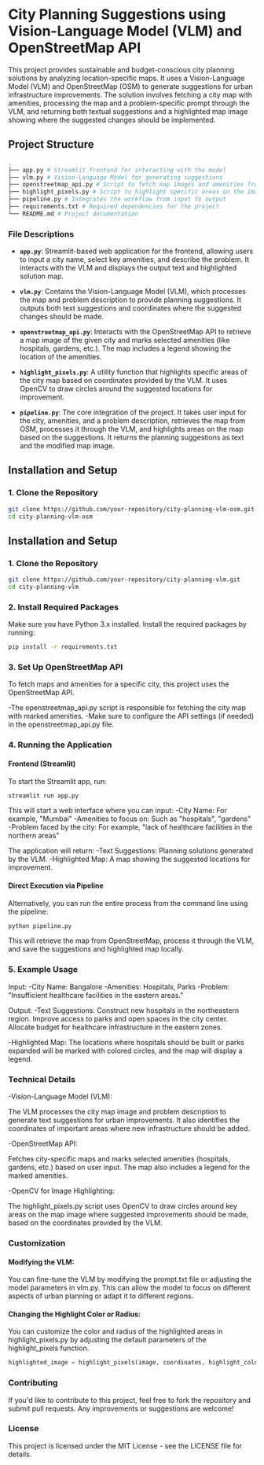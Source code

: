 # **City Planning Suggestions using Vision-Language Model (VLM) and OpenStreetMap API**

This project provides sustainable and budget-conscious city planning solutions by analyzing location-specific maps. It uses a Vision-Language Model (VLM) and OpenStreetMap (OSM) to generate suggestions for urban infrastructure improvements. The solution involves fetching a city map with amenities, processing the map and a problem-specific prompt through the VLM, and returning both textual suggestions and a highlighted map image showing where the suggested changes should be implemented.

## **Project Structure**

```bash
.
├── app.py # Streamlit frontend for interacting with the model
├── vlm.py # Vision-Language Model for generating suggestions
├── openstreetmap_api.py # Script to fetch map images and amenities from OSM API
├── highlight_pixels.py # Script to highlight specific areas on the image
├── pipeline.py # Integrates the workflow from input to output
├── requirements.txt # Required dependencies for the project
└── README.md # Project documentation

```

### **File Descriptions**

- **`app.py`**: Streamlit-based web application for the frontend, allowing users to input a city name, select key amenities, and describe the problem. It interacts with the VLM and displays the output text and highlighted solution map.
  
- **`vlm.py`**: Contains the Vision-Language Model (VLM), which processes the map and problem description to provide planning suggestions. It outputs both text suggestions and coordinates where the suggested changes should be made.

- **`openstreetmap_api.py`**: Interacts with the OpenStreetMap API to retrieve a map image of the given city and marks selected amenities (like hospitals, gardens, etc.). The map includes a legend showing the location of the amenities.

- **`highlight_pixels.py`**: A utility function that highlights specific areas of the city map based on coordinates provided by the VLM. It uses OpenCV to draw circles around the suggested locations for improvement.

- **`pipeline.py`**: The core integration of the project. It takes user input for the city, amenities, and a problem description, retrieves the map from OSM, processes it through the VLM, and highlights areas on the map based on the suggestions. It returns the planning suggestions as text and the modified map image.

## **Installation and Setup**

### **1. Clone the Repository**
```bash
git clone https://github.com/your-repository/city-planning-vlm-osm.git
cd city-planning-vlm-osm
```

## **Installation and Setup**

### **1. Clone the Repository**
```bash
git clone https://github.com/your-repository/city-planning-vlm.git
cd city-planning-vlm
```
### **2. Install Required Packages**
Make sure you have Python 3.x installed. Install the required packages by running:

```bash
pip install -r requirements.txt
```

### **3. Set Up OpenStreetMap API**
To fetch maps and amenities for a specific city, this project uses the OpenStreetMap API.

-The openstreetmap_api.py script is responsible for fetching the city map with marked amenities.
-Make sure to configure the API settings (if needed) in the openstreetmap_api.py file.

### **4. Running the Application**
#### Frontend (Streamlit)
To start the Streamlit app, run:
```bash
streamlit run app.py
```

This will start a web interface where you can input:
-City Name: For example, "Mumbai"
-Amenities to focus on: Such as "hospitals", "gardens"
-Problem faced by the city: For example, "lack of healthcare facilities in the northern areas"

The application will return:
-Text Suggestions: Planning solutions generated by the VLM.
-Highlighted Map: A map showing the suggested locations for improvement.

#### Direct Execution via Pipeline
Alternatively, you can run the entire process from the command line using the pipeline:

```bash
python pipeline.py
```

This will retrieve the map from OpenStreetMap, process it through the VLM, and save the suggestions and highlighted map locally.


### **5. Example Usage**

Input:
-City Name: Bangalore
-Amenities: Hospitals, Parks
-Problem: "Insufficient healthcare facilities in the eastern areas."

Output:
-Text Suggestions:
Construct new hospitals in the northeastern region.
Improve access to parks and open spaces in the city center.
Allocate budget for healthcare infrastructure in the eastern zones.

-Highlighted Map:
The locations where hospitals should be built or parks expanded will be marked with colored circles, and the map will display a legend.

### **Technical Details**

-Vision-Language Model (VLM):

The VLM processes the city map image and problem description to generate text suggestions for urban improvements. It also identifies the coordinates of important areas where new infrastructure should be added.

-OpenStreetMap API:

Fetches city-specific maps and marks selected amenities (hospitals, gardens, etc.) based on user input. The map also includes a legend for the marked amenities.

-OpenCV for Image Highlighting:

The highlight_pixels.py script uses OpenCV to draw circles around key areas on the map image where suggested improvements should be made, based on the coordinates provided by the VLM.

### **Customization**

#### Modifying the VLM:
You can fine-tune the VLM by modifying the prompt.txt file or adjusting the model parameters in vlm.py. This can allow the model to focus on different aspects of urban planning or adapt it to different regions.

#### Changing the Highlight Color or Radius:
You can customize the color and radius of the highlighted areas in highlight_pixels.py by adjusting the default parameters of the highlight_pixels function.

```python
highlighted_image = highlight_pixels(image, coordinates, highlight_color=(0, 255, 0), radius=100)
```

### **Contributing**
If you'd like to contribute to this project, feel free to fork the repository and submit pull requests. Any improvements or suggestions are welcome!

### **License**
This project is licensed under the MIT License - see the LICENSE file for details.

